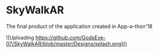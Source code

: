 # SkyWalkAR
The final product of the application created in App-a-thon'18

![Uploading https://github.com/GodsEye-07/SkyWalkAR/blob/master/Designs/splash.png]()
